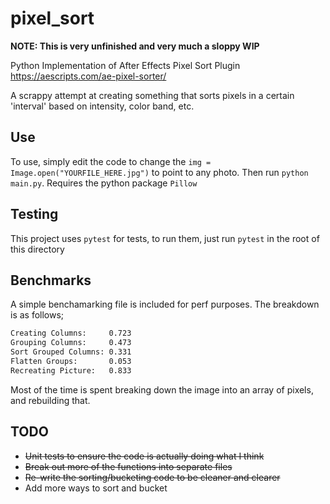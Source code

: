 # pixel_sort
**NOTE: This is very unfinished and very much a sloppy WIP**


Python Implementation of After Effects Pixel Sort Plugin
https://aescripts.com/ae-pixel-sorter/

A scrappy attempt at creating something that sorts pixels in a certain 'interval' based on intensity, color band, etc. 

## Use
To use, simply edit the code to change the `img = Image.open("YOURFILE_HERE.jpg")` to point to any photo. Then run `python main.py`. Requires the python package `Pillow`

## Testing
This project uses `pytest` for tests, to run them, just run `pytest` in the root of this directory

## Benchmarks
A simple benchamarking file is included for perf purposes. The breakdown is as follows;
```sh
Creating Columns:     0.723
Grouping Columns:     0.473
Sort Grouped Columns: 0.331
Flatten Groups:       0.053
Recreating Picture:   0.833
```
Most of the time is spent breaking down the image into an array of pixels, and rebuilding that.


## TODO
- ~~Unit tests to ensure the code is actually doing what I think~~
- ~~Break out more of the functions into separate files~~
- ~~Re-write the sorting/bucketing code to be cleaner and clearer~~
- Add more ways to sort and bucket 

